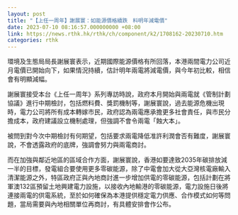 ```yaml
---
layout: post
title: "【上任一周年】謝展寰：如能源價格續跌　料明年減電價"
date: 2023-07-10 08:16:57.000000000 +08:00
link: https://news.rthk.hk/rthk/ch/component/k2/1708162-20230710.htm
categories: rthk
---
```


環境及生態局局長謝展寰表示，近期國際能源價格有所回落，本港兩間電力公司近月電價已開始向下，如果情況持續，估計明年兩電將減電價，與今年初比較，相信會有明顯減幅。

謝展寰接受本台《上任一周年》系列專訪時說，政府本月開始與兩電就《管制計劃協議》進行中期檢討，包括燃料費、獎罰機制等，謝展寰說，過去能源危機出現時，電力公司將所有成本轉嫁市民，政府認為兩電應承擔更多社會責任，與市民分擔成本，政府建議設立機制處理，但強調不會令兩電「蝕大本」。

被問到對今次中期檢討有何期望，包括要求兩電降低准許利潤會否有難度，謝展寰說，不會透露政府的底牌，強調會努力與兩電商討。

而在加強與鄰近地區的區域合作方面，謝展寰說，香港如要達致2035年碳排放減一半的目標，發電組合要使用更多零碳能源，除了中電會加大從大亞灣核電廠輸入清潔能源之外，特區政府正與內地商討進一步增加供電的零碳能源，包括計劃在將軍澳132區預留土地興建電力設施，以接收內地輸港的零碳能源，電力設施日後將連接兩電的供電系統，至於如何確保為本港提供穩定電力供應、合作模式如何等問題，當局需要與內地相關單位再商討，有具體安排會作公布。
